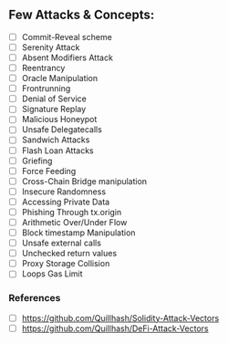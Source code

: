 ## Few Attacks & Concepts:

- [ ] Commit-Reveal scheme
- [ ] Serenity Attack
- [ ] Absent Modifiers Attack
- [ ] Reentrancy
- [ ] Oracle Manipulation
- [ ] Frontrunning
- [ ] Denial of Service
- [ ] Signature Replay
- [ ] Malicious Honeypot
- [ ] Unsafe Delegatecalls
- [ ] Sandwich Attacks
- [ ] Flash Loan Attacks
- [ ] Griefing
- [ ] Force Feeding
- [ ] Cross-Chain Bridge manipulation
- [ ] Insecure Randomness
- [ ] Accessing Private Data
- [ ] Phishing Through tx.origin
- [ ] Arithmetic Over/Under Flow
- [ ] Block timestamp Manipulation
- [ ] Unsafe external calls
- [ ] Unchecked return values
- [ ] Proxy Storage Collision
- [ ] Loops Gas Limit

### References
- [ ] https://github.com/Quillhash/Solidity-Attack-Vectors
- [ ] https://github.com/Quillhash/DeFi-Attack-Vectors
